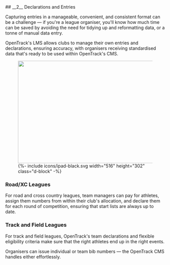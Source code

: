 <div markdown="1" data-aos="fade-up">	
## __2__ Declarations and Entries

Capturing entries in a manageable, convenient, and consistent format can be a challenge — if you're a league organiser, you'll know how much time can be saved by avoiding the need for tidying up and reformatting data, or a tonne of manual data entry.

OpenTrack's LMS allows clubs to manage their own entries and declarations, ensuring accuracy, with organisers receiving standardised data that's ready to be used within OpenTrack's CMS.

<div class="side-image side-image-right tablet-shadow my-5" data-aos="fade-left">
  <figure class="tablet-demo">
    <img src="{{ site.baseurl }}/assets/img/screens/lms-team-decs.png" class="screen" width="430" height="322">
    {%- include icons/ipad-black.svg width="516" height="302" class="d-block" -%}
  </figure>
</div>

### Road/XC Leagues
For road and cross country leagues, team managers can pay for athletes, assign them numbers from within their club's allocation, and declare them for each round of competition, ensuring that start lists are always up to date.

### Track and Field Leagues
For track and field leagues, OpenTrack's team declarations and flexible eligibility criteria make sure that the right athletes end up in the right events.

Organisers can issue individual or team bib numbers — the OpenTrack CMS handles either effortlessly.

</div>
